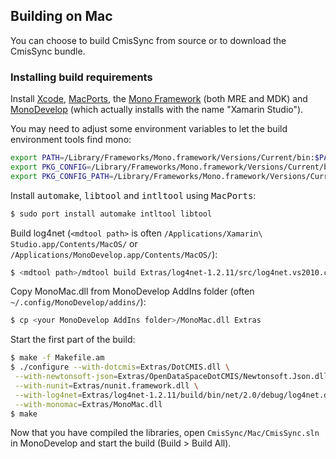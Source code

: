 ## Building on Mac

You can choose to build CmisSync from source or to download the CmisSync bundle.


### Installing build requirements

Install [Xcode](https://developer.apple.com/xcode/), [MacPorts](https://www.macports.org), the [Mono Framework](http://www.mono-project.com) (both MRE and MDK) and [MonoDevelop](http://monodevelop.com) (which actually installs with the name "Xamarin Studio").

You may need to adjust some environment variables to let the build environment tools find mono:
   
```bash
export PATH=/Library/Frameworks/Mono.framework/Versions/Current/bin:$PATH
export PKG_CONFIG=/Library/Frameworks/Mono.framework/Versions/Current/bin/pkg-config
export PKG_CONFIG_PATH=/Library/Frameworks/Mono.framework/Versions/Current/lib/pkgconfig
```

Install <tt>automake</tt>, <tt>libtool</tt> and <tt>intltool</tt> using <tt>MacPorts</tt>:

```bash
$ sudo port install automake intltool libtool
```

Build log4net (`<mdtool path>` is often `/Applications/Xamarin\ Studio.app/Contents/MacOS/` or `/Applications/MonoDevelop.app/Contents/MacOS/`):
```bash
$ <mdtool path>/mdtool build Extras/log4net-1.2.11/src/log4net.vs2010.csproj
```

Copy MonoMac.dll from MonoDevelop AddIns folder (often `~/.config/MonoDevelop/addins/`):
```bash
$ cp <your MonoDevelop AddIns folder>/MonoMac.dll Extras
```

Start the first part of the build:

```bash
$ make -f Makefile.am
$ ./configure --with-dotcmis=Extras/DotCMIS.dll \
 --with-newtonsoft-json=Extras/OpenDataSpaceDotCMIS/Newtonsoft.Json.dll \
 --with-nunit=Extras/nunit.framework.dll \
 --with-log4net=Extras/log4net-1.2.11/build/bin/net/2.0/debug/log4net.dll \
 --with-monomac=Extras/MonoMac.dll
$ make
```

Now that you have compiled the libraries, open `CmisSync/Mac/CmisSync.sln` in
MonoDevelop and start the build (Build > Build All).
